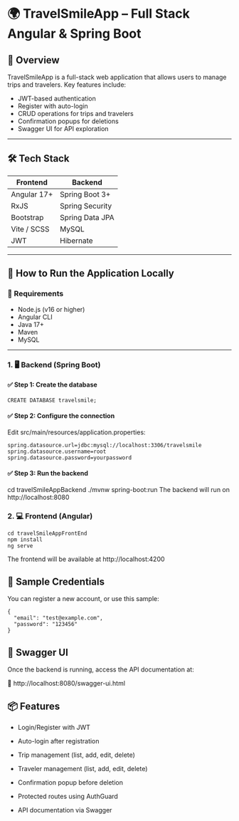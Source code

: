 # 🌍 TravelSmileApp – Full Stack Angular & Spring Boot

## 📖 Overview

TravelSmileApp is a full-stack web application that allows users to manage trips and travelers. Key features include:

- JWT-based authentication
- Register with auto-login
- CRUD operations for trips and travelers
- Confirmation popups for deletions
- Swagger UI for API exploration

---

## 🛠️ Tech Stack

| Frontend      | Backend        |
|---------------|----------------|
| Angular 17+   | Spring Boot 3+ |
| RxJS          | Spring Security |
| Bootstrap     | Spring Data JPA |
| Vite / SCSS   | MySQL          |
| JWT           | Hibernate      |

---

## 🚀 How to Run the Application Locally

### 🧱 Requirements

- Node.js (v16 or higher)
- Angular CLI
- Java 17+
- Maven
- MySQL

---

### 1. 🖥️ Backend (Spring Boot)

#### ✅ Step 1: Create the database

```
CREATE DATABASE travelsmile;
```
#### ✅ Step 2: Configure the connection
Edit src/main/resources/application.properties:

```
spring.datasource.url=jdbc:mysql://localhost:3306/travelsmile
spring.datasource.username=root
spring.datasource.password=yourpassword
```
#### ✅ Step 3: Run the backend

cd travelSmileAppBackend
./mvnw spring-boot:run
The backend will run on http://localhost:8080

### 2. 💻 Frontend (Angular)
```
cd travelSmileAppFrontEnd
npm install
ng serve
```
The frontend will be available at http://localhost:4200

## 🔑 Sample Credentials
You can register a new account, or use this sample:
```
{
  "email": "test@example.com",
  "password": "123456"
}
```
## 📜 Swagger UI

Once the backend is running, access the API documentation at:

🔗 http://localhost:8080/swagger-ui.html

## 📦 Features
 - Login/Register with JWT

 - Auto-login after registration

 - Trip management (list, add, edit, delete)

 - Traveler management (list, add, edit, delete)

 - Confirmation popup before deletion

 - Protected routes using AuthGuard

 - API documentation via Swagger

